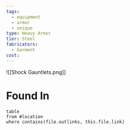 ```yaml
---
tags:
  - equipment
  - armor
  - unique
type: Heavy Armor
tier: Steel
fabricators:
  - Garment
cost:
---
```

![[Shock Gauntlets.png]]
# Found In
```dataview
table
from #location 
where contains(file.outlinks, this.file.link)
```
